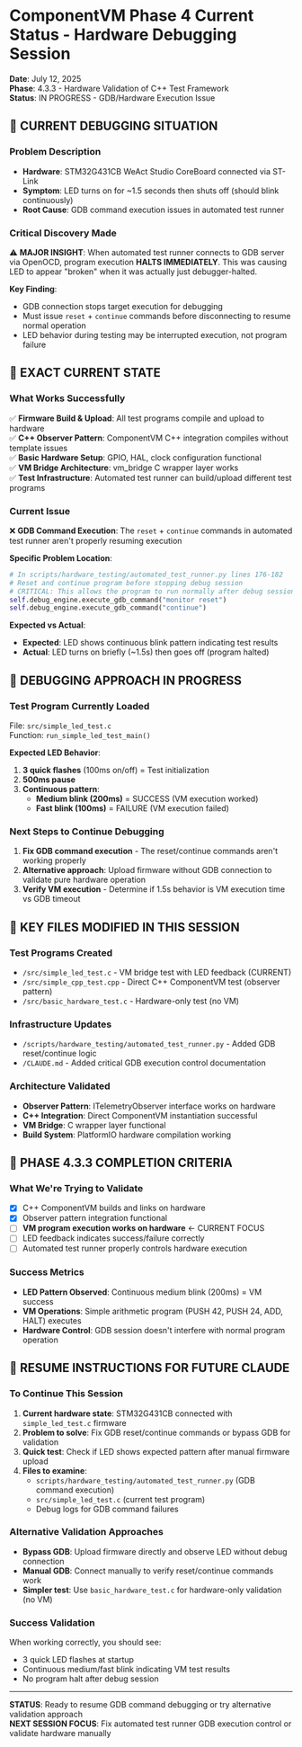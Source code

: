 # ComponentVM Phase 4 Current Status - Hardware Debugging Session
**Date**: July 12, 2025  
**Phase**: 4.3.3 - Hardware Validation of C++ Test Framework  
**Status**: IN PROGRESS - GDB/Hardware Execution Issue  

## 🚨 CURRENT DEBUGGING SITUATION

### **Problem Description**
- **Hardware**: STM32G431CB WeAct Studio CoreBoard connected via ST-Link
- **Symptom**: LED turns on for ~1.5 seconds then shuts off (should blink continuously)  
- **Root Cause**: GDB command execution issues in automated test runner

### **Critical Discovery Made**
⚠️ **MAJOR INSIGHT**: When automated test runner connects to GDB server via OpenOCD, program execution **HALTS IMMEDIATELY**. This was causing LED to appear "broken" when it was actually just debugger-halted.

**Key Finding**: 
- GDB connection stops target execution for debugging
- Must issue `reset` + `continue` commands before disconnecting to resume normal operation
- LED behavior during testing may be interrupted execution, not program failure

## 📍 EXACT CURRENT STATE

### **What Works Successfully**
✅ **Firmware Build & Upload**: All test programs compile and upload to hardware  
✅ **C++ Observer Pattern**: ComponentVM C++ integration compiles without template issues  
✅ **Basic Hardware Setup**: GPIO, HAL, clock configuration functional  
✅ **VM Bridge Architecture**: vm_bridge C wrapper layer works  
✅ **Test Infrastructure**: Automated test runner can build/upload different test programs  

### **Current Issue**
❌ **GDB Command Execution**: The `reset` + `continue` commands in automated test runner aren't properly resuming execution

**Specific Problem Location**: 
```python
# In scripts/hardware_testing/automated_test_runner.py lines 176-182
# Reset and continue program before stopping debug session 
# CRITICAL: This allows the program to run normally after debug session
self.debug_engine.execute_gdb_command("monitor reset")
self.debug_engine.execute_gdb_command("continue")
```

**Expected vs Actual**:
- **Expected**: LED shows continuous blink pattern indicating test results
- **Actual**: LED turns on briefly (~1.5s) then goes off (program halted)

## 🔧 DEBUGGING APPROACH IN PROGRESS

### **Test Program Currently Loaded**
File: `src/simple_led_test.c`  
Function: `run_simple_led_test_main()`

**Expected LED Behavior**:
1. **3 quick flashes** (100ms on/off) = Test initialization  
2. **500ms pause**
3. **Continuous pattern**:
   - **Medium blink (200ms)** = SUCCESS (VM execution worked)
   - **Fast blink (100ms)** = FAILURE (VM execution failed)

### **Next Steps to Continue Debugging**
1. **Fix GDB command execution** - The reset/continue commands aren't working properly
2. **Alternative approach**: Upload firmware without GDB connection to validate pure hardware operation
3. **Verify VM execution** - Determine if 1.5s behavior is VM execution time vs GDB timeout

## 📂 KEY FILES MODIFIED IN THIS SESSION

### **Test Programs Created**
- `/src/simple_led_test.c` - VM bridge test with LED feedback (CURRENT)
- `/src/simple_cpp_test.cpp` - Direct C++ ComponentVM test (observer pattern)
- `/src/basic_hardware_test.c` - Hardware-only test (no VM)

### **Infrastructure Updates**
- `/scripts/hardware_testing/automated_test_runner.py` - Added GDB reset/continue logic
- `/CLAUDE.md` - Added critical GDB execution control documentation

### **Architecture Validated**
- **Observer Pattern**: ITelemetryObserver interface works on hardware
- **C++ Integration**: Direct ComponentVM instantiation successful  
- **VM Bridge**: C wrapper layer functional
- **Build System**: PlatformIO hardware compilation working

## 🎯 PHASE 4.3.3 COMPLETION CRITERIA

### **What We're Trying to Validate**
- [x] C++ ComponentVM builds and links on hardware
- [x] Observer pattern integration functional  
- [ ] **VM program execution works on hardware** ← CURRENT FOCUS
- [ ] LED feedback indicates success/failure correctly
- [ ] Automated test runner properly controls hardware execution

### **Success Metrics**
- **LED Pattern Observed**: Continuous medium blink (200ms) = VM success
- **VM Operations**: Simple arithmetic program (PUSH 42, PUSH 24, ADD, HALT) executes
- **Hardware Control**: GDB session doesn't interfere with normal program operation

## 🚀 RESUME INSTRUCTIONS FOR FUTURE CLAUDE

### **To Continue This Session**
1. **Current hardware state**: STM32G431CB connected with `simple_led_test.c` firmware
2. **Problem to solve**: Fix GDB reset/continue commands or bypass GDB for validation
3. **Quick test**: Check if LED shows expected pattern after manual firmware upload
4. **Files to examine**: 
   - `scripts/hardware_testing/automated_test_runner.py` (GDB command execution)
   - `src/simple_led_test.c` (current test program)
   - Debug logs for GDB command failures

### **Alternative Validation Approaches**
- **Bypass GDB**: Upload firmware directly and observe LED without debug connection
- **Manual GDB**: Connect manually to verify reset/continue commands work
- **Simpler test**: Use `basic_hardware_test.c` for hardware-only validation (no VM)

### **Success Validation**
When working correctly, you should see:
- 3 quick LED flashes at startup
- Continuous medium/fast blink indicating VM test results
- No program halt after debug session

---

**STATUS**: Ready to resume GDB command debugging or try alternative validation approach  
**NEXT SESSION FOCUS**: Fix automated test runner GDB execution control or validate hardware manually